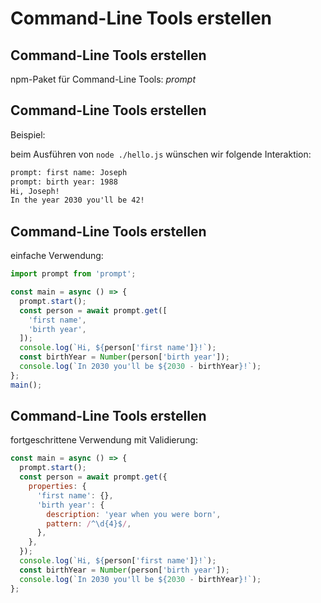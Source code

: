 # Command-Line Tools erstellen

## Command-Line Tools erstellen

npm-Paket für Command-Line Tools: _prompt_

## Command-Line Tools erstellen

Beispiel:

beim Ausführen von `node ./hello.js` wünschen wir folgende Interaktion:

```txt
prompt: first name: Joseph
prompt: birth year: 1988
Hi, Joseph!
In the year 2030 you'll be 42!
```

## Command-Line Tools erstellen

einfache Verwendung:

```js
import prompt from 'prompt';

const main = async () => {
  prompt.start();
  const person = await prompt.get([
    'first name',
    'birth year',
  ]);
  console.log(`Hi, ${person['first name']}!`);
  const birthYear = Number(person['birth year']);
  console.log(`In 2030 you'll be ${2030 - birthYear}!`);
};
main();
```

## Command-Line Tools erstellen

fortgeschrittene Verwendung mit Validierung:

```js
const main = async () => {
  prompt.start();
  const person = await prompt.get({
    properties: {
      'first name': {},
      'birth year': {
        description: 'year when you were born',
        pattern: /^\d{4}$/,
      },
    },
  });
  console.log(`Hi, ${person['first name']}!`);
  const birthYear = Number(person['birth year']);
  console.log(`In 2030 you'll be ${2030 - birthYear}!`);
};
```
